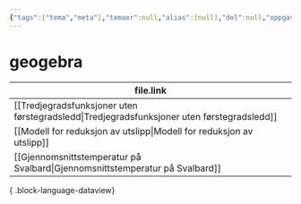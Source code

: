 ```yaml
---
{"tags":["tema","meta"],"temaer":null,"alias":[null],"del":null,"oppgave":null,"fag":null,"eksamen":null,"dg-publish":true,"title":"geogebra","date":"2023-06-01","modified":"2023-06-01","permalink":"/temaer/geogebra/","dgPassFrontmatter":true}
---
```



# geogebra
| file.link                                                                                     |
| --------------------------------------------------------------------------------------------- |
| [[Tredjegradsfunksjoner uten førstegradsledd\|Tredjegradsfunksjoner uten førstegradsledd]] |
| [[Modell for reduksjon av utslipp\|Modell for reduksjon av utslipp]]                       |
| [[Gjennomsnittstemperatur på Svalbard\|Gjennomsnittstemperatur på Svalbard]]               |

{ .block-language-dataview}
